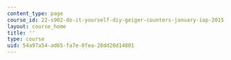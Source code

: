```yaml
---
content_type: page
course_id: 22-s902-do-it-yourself-diy-geiger-counters-january-iap-2015
layout: course_home
title: ''
type: course
uid: 54a97a54-ad65-fa7e-8fea-28dd20d14801
---
```

